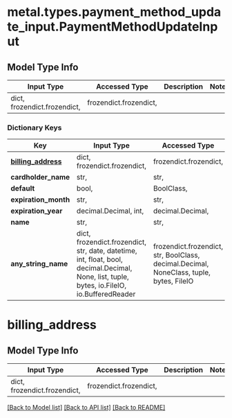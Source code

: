 # metal.types.payment_method_update_input.PaymentMethodUpdateInput

## Model Type Info
Input Type | Accessed Type | Description | Notes
------------ | ------------- | ------------- | -------------
dict, frozendict.frozendict,  | frozendict.frozendict,  |  | 

### Dictionary Keys
Key | Input Type | Accessed Type | Description | Notes
------------ | ------------- | ------------- | ------------- | -------------
**[billing_address](#billing_address)** | dict, frozendict.frozendict,  | frozendict.frozendict,  |  | [optional] 
**cardholder_name** | str,  | str,  |  | [optional] 
**default** | bool,  | BoolClass,  |  | [optional] 
**expiration_month** | str,  | str,  |  | [optional] 
**expiration_year** | decimal.Decimal, int,  | decimal.Decimal,  |  | [optional] 
**name** | str,  | str,  |  | [optional] 
**any_string_name** | dict, frozendict.frozendict, str, date, datetime, int, float, bool, decimal.Decimal, None, list, tuple, bytes, io.FileIO, io.BufferedReader | frozendict.frozendict, str, BoolClass, decimal.Decimal, NoneClass, tuple, bytes, FileIO | any string name can be used but the value must be the correct type | [optional]

# billing_address

## Model Type Info
Input Type | Accessed Type | Description | Notes
------------ | ------------- | ------------- | -------------
dict, frozendict.frozendict,  | frozendict.frozendict,  |  | 

[[Back to Model list]](../../README.md#documentation-for-models) [[Back to API list]](../../README.md#documentation-for-api-endpoints) [[Back to README]](../../README.md)

